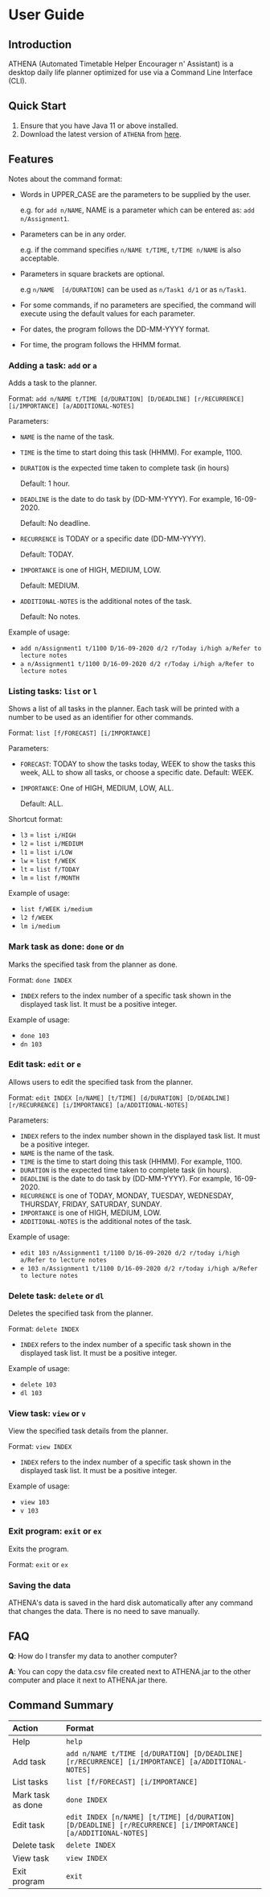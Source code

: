 # User Guide

## Introduction

ATHENA (Automated Timetable Helper Encourager n' Assistant) is a desktop daily life planner optimized for use via a Command Line Interface (CLI).

## Quick Start

1. Ensure that you have Java 11 or above installed.
2. Download the latest version of `ATHENA` from [here](https://github.com/AY2021S1-CS2113T-W12-2/tp/releases).

## Features 
Notes about the command format:
* Words in UPPER_CASE are the parameters to be supplied by the user.

    e.g. for `add n/NAME`, NAME is a parameter which can be entered as: `add n/Assignment1`.
* Parameters can be in any order.

    e.g. if the command specifies `n/NAME t/TIME`, `t/TIME n/NAME` is also acceptable.
* Parameters in square brackets are optional. 
    
    e.g `n/NAME  [d/DURATION]` can be used as `n/Task1 d/1` or as `n/Task1`.
* For some commands, if no parameters are specified, the command will execute using the default values for each parameter.
* For dates, the program follows the DD-MM-YYYY format.
* For time, the program follows the HHMM format.

### Adding a task: `add` or `a`
Adds a task to the planner.

Format: `add n/NAME t/TIME [d/DURATION] [D/DEADLINE] [r/RECURRENCE] [i/IMPORTANCE] [a/ADDITIONAL-NOTES]`

Parameters:
* `NAME` is the name of the task.
* `TIME` is the time to start doing this task (HHMM). For example, 1100.
* `DURATION` is the expected time taken to complete task (in hours)
   
   Default: 1 hour.
* `DEADLINE` is the date to do task by (DD-MM-YYYY). For example, 16-09-2020.
   
   Default: No deadline.
* `RECURRENCE` is TODAY or a specific date (DD-MM-YYYY).
   
   Default: TODAY.
* `IMPORTANCE` is one of HIGH, MEDIUM, LOW.
   
   Default: MEDIUM.
* `ADDITIONAL-NOTES` is the additional notes of the task.
   
   Default: No notes.

Example of usage: 

* `add n/Assignment1 t/1100 D/16-09-2020 d/2 r/Today i/high a/Refer to lecture notes`
* `a n/Assignment1 t/1100 D/16-09-2020 d/2 r/Today i/high a/Refer to lecture notes`

### Listing tasks: `list` or `l`
Shows a list of all tasks in the planner. Each task will be printed with a number to be used as an identifier for other commands.

Format: `list [f/FORECAST] [i/IMPORTANCE]`

Parameters:
* `FORECAST`: TODAY to show the tasks today, WEEK to show the tasks this week, ALL to show all tasks, or choose a specific date. 
  Default: WEEK.
* `IMPORTANCE`: One of HIGH, MEDIUM, LOW, ALL. 
  
  Default: ALL.

Shortcut format:
* `l3` = `list i/HIGH`
* `l2` = `list i/MEDIUM`
* `l1` = `list i/LOW`
* `lw` = `list f/WEEK`
* `lt` = `list f/TODAY`
* `lm` = `list f/MONTH`
  
Example of usage: 

* `list f/WEEK i/medium`
* `l2 f/WEEK`
* `lm i/medium`

### Mark task as done: `done` or `dn`
Marks the specified task from the planner as done.

Format: `done INDEX`

* `INDEX` refers to the index number of a specific task shown in the displayed task list. It must be a positive integer.

Example of usage: 

* `done 103`
* `dn 103` 

### Edit task: `edit` or `e`
Allows users to edit the specified task from the planner.

Format: `edit INDEX [n/NAME] [t/TIME] [d/DURATION] [D/DEADLINE] [r/RECURRENCE] [i/IMPORTANCE] [a/ADDITIONAL-NOTES]`

Parameters:
* `INDEX` refers to the index number shown in the displayed task list. It must be a positive integer.
* `NAME` is the name of the task.
* `TIME` is the time to start doing this task (HHMM). For example, 1100.
* `DURATION` is the expected time taken to complete task (in hours).
* `DEADLINE` is the date to do task by (DD-MM-YYYY). For example, 16-09-2020.
* `RECURRENCE` is one of TODAY, MONDAY, TUESDAY, WEDNESDAY, THURSDAY, FRIDAY, SATURDAY, SUNDAY.
* `IMPORTANCE` is one of HIGH, MEDIUM, LOW.
* `ADDITIONAL-NOTES` is the additional notes of the task.
   
Example of usage: 

* `edit 103 n/Assignment1 t/1100 D/16-09-2020 d/2 r/today i/high a/Refer to lecture notes`
* `e 103 n/Assignment1 t/1100 D/16-09-2020 d/2 r/today i/high a/Refer to lecture notes`

### Delete task: `delete` or `dl`
Deletes the specified task from the planner.

Format: `delete INDEX`

* `INDEX` refers to the index number of a specific task shown in the displayed task list. It must be a positive integer.
 
Example of usage: 

* `delete 103`
* `dl 103`

### View task: `view` or `v`
View the specified task details from the planner.

Format: `view INDEX`

* `INDEX` refers to the index number of a specific task shown in the displayed task list. It must be a positive integer.
 
Example of usage: 

* `view 103`
* `v 103`

### Exit program: `exit` or `ex`
Exits the program.

Format: `exit` or `ex`

### Saving the data
ATHENA's data is saved in the hard disk automatically after any command that changes the data. There is no need to save manually.  
   
## FAQ

**Q**: How do I transfer my data to another computer? 

**A**: You can copy the data.csv file created next to ATHENA.jar to the other computer and place it next to ATHENA.jar there.

## Command Summary

| Action            | Format                                                                                            |
| :---              | :---                                                                                                        |
| Help              | `help`                                                                                                      |
| Add task          | `add n/NAME t/TIME [d/DURATION] [D/DEADLINE] [r/RECURRENCE] [i/IMPORTANCE] [a/ADDITIONAL-NOTES]`            |
| List tasks        | `list [f/FORECAST] [i/IMPORTANCE]`                                                                          |
| Mark task as done | `done INDEX`                                                                                                |
| Edit task         | `edit INDEX [n/NAME] [t/TIME] [d/DURATION] [D/DEADLINE] [r/RECURRENCE] [i/IMPORTANCE] [a/ADDITIONAL-NOTES]` |
| Delete task       | `delete INDEX`                                                                                              |
| View task         | `view INDEX`                                                                                                |
| Exit program      | `exit`                                                                                                      |